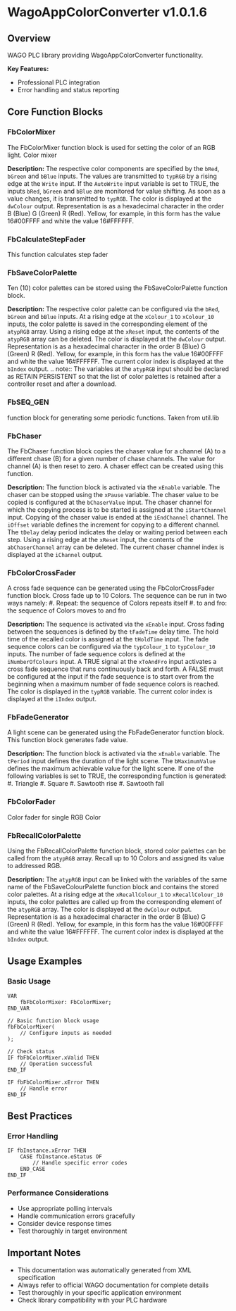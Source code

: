 # WagoAppColorConverter v1.0.1.6

## Overview
WAGO PLC library providing WagoAppColorConverter functionality.

**Key Features:**
- Professional PLC integration
- Error handling and status reporting

## Core Function Blocks

### FbColorMixer
The FbColorMixer function block is used for setting the color of an RGB light. Color mixer

**Description:**
The respective color components are specified by the ``bRed``, ``bGreen`` and ``bBlue`` inputs. The values are transmitted to ``typRGB`` by a rising edge at the ``Write`` input. If the ``AutoWrite`` input variable is set to TRUE, the inputs ``bRed``, ``bGreen`` and ``bBlue`` are monitored for value shifting. As soon as a value changes, it is transmitted to ``typRGB``. The color is displayed at the ``dwColour`` output. Representation is as a hexadecimal character in the order B (Blue) G (Green) R (Red). Yellow, for example, in this form has the value 16#00FFFF and white the value 16#FFFFFF.

### FbCalculateStepFader
This function calculates step fader

### FbSaveColorPalette
Ten (10) color palettes can be stored using the FbSaveColorPalette function block.

**Description:**
The respective color palette can be configured via the ``bRed``, ``bGreen`` and ``bBlue`` inputs. At a rising edge at the ``xColour_1`` to ``xColour_10`` inputs, the color palette is saved in the corresponding element of the ``atypRGB`` array. Using a rising edge at the ``xReset`` input, the contents of the ``atypRGB`` array can be deleted. The color is displayed at the ``dwColour`` output. Representation is as a hexadecimal character in the order B (Blue) G (Green) R (Red). Yellow, for example, in this form has the value 16#00FFFF and white the value 16#FFFFFF. The current color index is displayed at the ``bIndex`` output. .. note:: The variables at the ``atypRGB`` input should be declared as RETAIN PERSISTENT so that the list of color palettes is retained after a controller reset and after a download.

### FbSEQ_GEN
function block for generating some periodic functions. Taken from util.lib

### FbChaser
The FbChaser function block copies the chaser value for a channel (A) to a different chase (B) for a given number of chase channels. The value for channel (A) is then reset to zero. A chaser effect can be created using this function.

**Description:**
The function block is activated via the ``xEnable`` variable. The chaser can be stopped using the ``xPause`` variable. The chaser value to be copied is configured at the ``bChaserValue`` input. The chaser channel for which the copying process is to be started is assigned at the ``iStartChannel`` input. Copying of the chaser value is ended at the ``iEndChannel`` channel. The ``iOffset`` variable defines the increment for copying to a different channel. The ``tDelay`` delay period indicates the delay or waiting period between each step. Using a rising edge at the ``xReset`` input, the contents of the ``abChaserChannel`` array can be deleted. The current chaser channel index is displayed at the ``iChannel`` output.

### FbColorCrossFader
A cross fade sequence can be generated using the FbColorCrossFader function block. Cross fade up to 10 Colors. The sequence can be run in two ways namely: #. Repeat: the sequence of Colors repeats itself #. to and fro: the sequence of Colors moves to and fro

**Description:**
The sequence is activated via the ``xEnable`` input. Cross fading between the sequences is defined by the ``tFadeTime`` delay time. The hold time of the recalled color is assigned at the ``tHoldTime`` input. The fade sequence colors can be configured via the ``typColour_1`` to ``typColour_10`` inputs. The number of fade sequence colors is defined at the ``iNumberOfColours`` input. A TRUE signal at the ``xToAndFro`` input activates a cross fade sequence that runs continuously back and forth. A FALSE must be configured at the input if the fade sequence is to start over from the beginning when a maximum number of fade sequence colors is reached. The color is displayed in the ``typRGB`` variable. The current color index is displayed at the ``iIndex`` output.

### FbFadeGenerator
A light scene can be generated using the FbFadeGenerator function block. This function block generates fade value.

**Description:**
The function block is activated via the ``xEnable`` variable. The ``tPeriod`` input defines the duration of the light scene. The ``bMaximumValue`` defines the maximum achievable value for the light scene. If one of the following variables is set to TRUE, the corresponding function is generated: #. Triangle #. Square #. Sawtooth rise #. Sawtooth fall

### FbColorFader
Color fader for single RGB Color

### FbRecallColorPalette
Using the FbRecallColorPalette function block, stored color palettes can be called from the ``atypRGB`` array. Recall up to 10 Colors and assigned its value to addressed RGB.

**Description:**
The ``atypRGB`` input can be linked with the variables of the same name of the FbSaveColourPalette function block and contains the stored color palettes. At a rising edge at the ``xRecallColour_1`` to ``xRecallColour_10`` inputs, the color palettes are called up from the corresponding element of the ``atypRGB`` array. The color is displayed at the ``dwColour`` output. Representation is as a hexadecimal character in the order B (Blue) G (Green) R (Red). Yellow, for example, in this form has the value 16#00FFFF and white the value 16#FFFFFF. The current color index is displayed at the ``bIndex`` output.

## Usage Examples

### Basic Usage
```iec
VAR
    fbFbColorMixer: FbColorMixer;
END_VAR

// Basic function block usage
fbFbColorMixer(
    // Configure inputs as needed
);

// Check status
IF fbFbColorMixer.xValid THEN
    // Operation successful
END_IF

IF fbFbColorMixer.xError THEN
    // Handle error
END_IF
```

## Best Practices

### Error Handling
```iec
IF fbInstance.xError THEN
    CASE fbInstance.eStatus OF
        // Handle specific error codes
    END_CASE
END_IF
```

### Performance Considerations
- Use appropriate polling intervals
- Handle communication errors gracefully
- Consider device response times
- Test thoroughly in target environment

## Important Notes

- This documentation was automatically generated from XML specification
- Always refer to official WAGO documentation for complete details
- Test thoroughly in your specific application environment
- Check library compatibility with your PLC hardware

